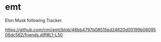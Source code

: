 # emt
Elon Musk following Tracker.

https://github.com/cmj/emt/blob/46bb4797b08515ed24620d00199b0609506dc562/friends.diff#L1-L50
